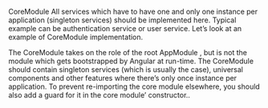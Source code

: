 ﻿CoreModule
All services which have to have one and only one instance per application (singleton services) should be implemented here.
Typical example can be authentication service or user service. Let’s look at an example of CoreModule implementation.

The CoreModule takes on the role of the root AppModule , but is not the module which gets bootstrapped by Angular at run-time. 
The CoreModule should contain singleton services (which is usually the case), universal components and other features where 
there’s only once instance per application. To prevent re-importing the core module elsewhere, you should also add a guard 
for it in the core module’ constructor..